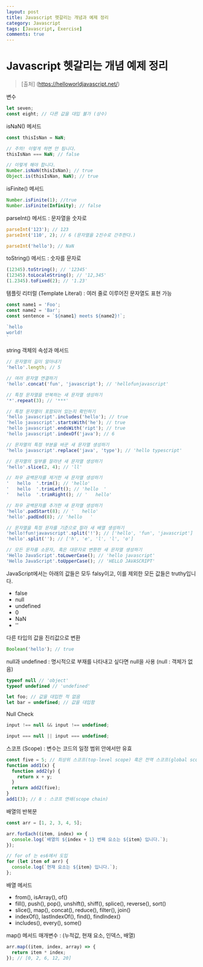 ```yaml
---
layout: post
title: Javascript 헷갈리는 개념과 예제 정리
category: Javascript
tags: [Javascript, Exercise]
comments: true
---
```


# Javascript 헷갈리는 개념 예제 정리
> [출처] (https://helloworldjavascript.net/)

변수
```javascript
let seven;
const eight; // 다른 값을 대입 불가 (상수)
```
isNaN() 메서드
```javascript
const thisIsNan = NaN;

// 주의! 이렇게 하면 안 됩니다.
thisIsNan === NaN; // false

// 이렇게 해야 합니다.
Number.isNaN(thisIsNan); // true
Object.is(thisIsNan, NaN); // true
```
isFinite() 메서드
```javascript
Number.isFinite(1); //true
Number.isFinite(Infinity); // false
```
parseInt() 메서드 : 문자열을 숫자로
```javascript
parseInt('123'); // 123
parseInt('110', 2); // 6 (문자열을 2진수로 간주한다.)

parseInt('hello'); // NaN
```
toString() 메서드 : 숫자를 문자로
```javascript
(12345).toString(); // '12345'
(12345).toLocaleString(); // '12,345'
(1.2345).toFixed(2); // '1.23'
```
템플릿 리터럴 (Template Literal) : 여러 줄로 이루어진 문자열도 표현 가능
```javascript
const name1 = 'Foo';
const name2 = 'Bar';
const sentence = `${name1} meets ${name2}!`;

`hello
world!
`
```
string 객체의 속성과 메서드
```javascript
// 문자열의 길이 알아내기
'hello'.length; // 5

// 여러 문자열 연결하기
'hello'.concat('fun', 'javascript'); // 'hellofunjavascript'

// 특정 문자열을 반복하는 새 문자열 생성하기
'*'.repeat(3); // '***'

// 특정 문자열이 포함되어 있는지 확인하기
'hello javascript'.includes('hello'); // true
'hello javascript'.startsWith('he'); // true
'hello javascript'.endsWith('ript'); // true
'hello javascript'.indexOf('java'); // 6

// 문자열의 특정 부분을 바꾼 새 문자열 생성하기
'hello javascript'.replace('java', 'type'); // 'hello typescript'

// 문자열의 일부를 잘라낸 새 문자열 생성하기
'hello'.slice(2, 4); // 'll'

// 좌우 공백문자를 제거한 새 문자열 생성하기
'   hello  '.trim(); // 'hello'
'   hello  '.trimLeft(); // 'hello  '
'   hello  '.trimRight(); // '   hello'

// 좌우 공백문자를 추가한 새 문자열 생성하기
'hello'.padStart(8); // '   hello'
'hello'.padEnd(8); // 'hello   '

// 문자열을 특정 문자를 기준으로 잘라 새 배열 생성하기
'hello!fun!javavscript'.split('!'); // ['hello', 'fun', 'javascript']
'hello'.split(''); // ['h', 'e', 'l', 'l', 'o']

// 모든 문자를 소문자, 혹은 대문자로 변환한 새 문자열 생성하기
'Hello JavaScript'.toLowerCase(); // 'hello javascript'
'Hello JavaScript'.toUpperCase(); // 'HELLO JAVASCRIPT'
```
JavaScript에서는 아래의 값들은 모두 falsy이고, 이를 제외한 모든 값들은 truthy입니다.
- false
- null
- undefined
- 0
- NaN
- ''

다른 타입의 값을 진리값으로 변환
```javascript
Boolean('hello'); // true
```
null과 undefined : 명시적으로 부재를 나타내고 싶다면 null을 사용
(null : 객체가 없음)
```javascript
typeof null // 'object'
typeof undefined // 'undefined'

let foo; // 값을 대입한 적 없음
let bar = undefined; // 값을 대입함
```
Null Check
```javascript
input !== null && input !== undefined;

input === null || input === undefined;
```
스코프 (Scope) : 변수는 코드의 일정 범위 안에서만 유효
```javascript
const five = 5; // 최상위 스코프(top-level scope) 혹은 전역 스코프(global scope)
function add1(x) {
  function add2(y) {
    return x + y;
  }
  return add2(five);
}
add1(3); // 8 : 스코프 연쇄(scope chain)
```
배열의 반복문
```javascript
const arr = [1, 2, 3, 4, 5];

arr.forEach((item, index) => {
  console.log(`배열의 ${index + 1} 번째 요소는 ${item} 입니다.`);
});

// for of 는 es6에서 도입
for (let item of arr) {
  console.log(`현재 요소는 ${item} 입니다.`);
};
```
배열 메서드
- from(), isArray(), of()
- fill(), push(), pop(), unshift(), shiff(), splice(), reverse(), sort()
- slice(), map(), concat(), reduce(), filter(), join()
- indexOf(), lastIndexOf(), find(), findIndex()
- includes(), every(), some()

map() 메서드 매개변수 : (누적값, 현재 요소, 인덱스, 배열)
```javascript
arr.map((item, index, array) => {
  return item * index;
}); // [0, 2, 6, 12, 20]
```
